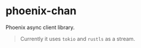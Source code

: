 # phoenix-chan

Phoenix async client library.

> Currently it uses `tokio` and `rustls` as a stream.

